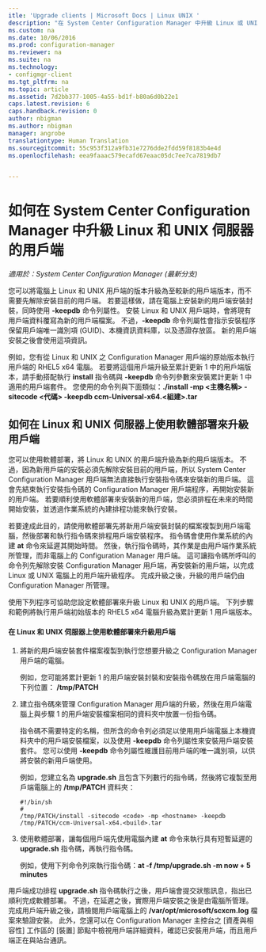 ```yaml
---
itle: 'Upgrade clients | Microsoft Docs | Linux UNIX '
description: "在 System Center Configuration Manager 中升級 Linux 或 UNIX 伺服器的用戶端。"
ms.custom: na
ms.date: 10/06/2016
ms.prod: configuration-manager
ms.reviewer: na
ms.suite: na
ms.technology:
- configmgr-client
ms.tgt_pltfrm: na
ms.topic: article
ms.assetid: 7d2bb377-1005-4a55-bd1f-b80a6d0b22e1
caps.latest.revision: 6
caps.handback.revision: 0
author: nbigman
ms.author: nbigman
manager: angrobe
translationtype: Human Translation
ms.sourcegitcommit: 55c953f312a9fb31e7276dde2fdd59f8183b4e4d
ms.openlocfilehash: eea9faaac579ecafd67eaac05dc7ee7ca7819db7


---
```

# <a name="how-to-upgrade-clients-for-linux-and-unix-servers-in-system-center-configuration-manager"></a>如何在 System Center Configuration Manager 中升級 Linux 和 UNIX 伺服器的用戶端

*適用於：System Center Configuration Manager (最新分支)*

您可以將電腦上 Linux 和 UNIX 用戶端的版本升級為至較新的用戶端版本，而不需要先解除安裝目前的用戶端。 若要這樣做，請在電腦上安裝新的用戶端安裝封裝，同時使用 **-keepdb** 命令列屬性。 安裝 Linux 和 UNIX 用戶端時，會將現有用戶端資料覆寫為新的用戶端檔案。 不過，**-keepdb** 命令列屬性會指示安裝程序保留用戶端唯一識別項 (GUID)、本機資訊資料庫，以及憑證存放區。 新的用戶端安裝之後會使用這項資訊。  

 例如，您有從 Linux 和 UNIX 之 Configuration Manager 用戶端的原始版本執行用戶端的 RHEL5 x64 電腦。 若要將這個用戶端升級至累計更新 1 中的用戶端版本，請手動搭配執行 **install** 指令碼與 **-keepdb** 命令列參數來安裝累計更新 1 中適用的用戶端套件。 您使用的命令列與下面類似：**./install -mp <主機名稱\> -sitecode <代碼\> -keepdb ccm-Universal-x64.<組建\>.tar**  

## <a name="how-to-use-a-software-deployment-to-upgrade-the-client-on-linux-and-unix-servers"></a>如何在 Linux 和 UNIX 伺服器上使用軟體部署來升級用戶端  
 您可以使用軟體部署，將 Linux 和 UNIX 的用戶端升級為新的用戶端版本。 不過，因為新用戶端的安裝必須先解除安裝目前的用戶端，所以 System Center Configuration Manager 用戶端無法直接執行安裝指令碼來安裝新的用戶端。 這會先結束執行安裝指令碼的 Configuration Manager 用戶端程序，再開始安裝新的用戶端。 若要順利使用軟體部署來安裝新的用戶端，您必須排程在未來的時間開始安裝，並透過作業系統的內建排程功能來執行安裝。  

 若要達成此目的，請使用軟體部署先將新用戶端安裝封裝的檔案複製到用戶端電腦，然後部署和執行指令碼來排程用戶端安裝程序。 指令碼會使用作業系統的內建 **at** 命令來延遲其開始時間。 然後，執行指令碼時，其作業是由用戶端作業系統所管理，而非電腦上的 Configuration Manager 用戶端。 這可讓指令碼所呼叫的命令列先解除安裝 Configuration Manager 用戶端，再安裝新的用戶端，以完成 Linux 或 UNIX 電腦上的用戶端升級程序。 完成升級之後，升級的用戶端仍由 Configuration Manager 所管理。  

 使用下列程序可協助您設定軟體部署來升級 Linux 和 UNIX 的用戶端。 下列步驟和範例將執行用戶端初始版本的 RHEL5 x64 電腦升級為累計更新 1 用戶端版本。  

#### <a name="to-use-a-software-deployment-to-upgrade-the-client-on-linux-and-unix-servers"></a>在 Linux 和 UNIX 伺服器上使用軟體部署來升級用戶端  

1.  將新的用戶端安裝套件檔案複製到執行您想要升級之 Configuration Manager 用戶端的電腦。  

     例如，您可能將累計更新 1 的用戶端安裝封裝和安裝指令碼放在用戶端電腦的下列位置： **/tmp/PATCH**  

2.  建立指令碼來管理 Configuration Manager 用戶端的升級，然後在用戶端電腦上與步驟 1 的用戶端安裝檔案相同的資料夾中放置一份指令碼。  

     指令碼不需要特定的名稱，但所含的命令列必須足以使用用戶端電腦上本機資料夾中的用戶端安裝檔案，以及使用 **-keepdb** 命令列屬性來安裝用戶端安裝套件。 您可以使用 **-keepdb** 命令列屬性維護目前用戶端的唯一識別項，以供將安裝的新用戶端使用。  

     例如，您建立名為 **upgrade.sh** 且包含下列數行的指令碼，然後將它複製至用戶端電腦上的 **/tmp/PATCH** 資料夾：  

    ```  
    #!/bin/sh  
    #  
    /tmp/PATCH/install -sitecode <code> -mp <hostname> -keepdb /tmp/PATCH/ccm-Universal-x64.<build>.tar  

    ```  

3.  使用軟體部署，讓每個用戶端先使用電腦內建 **at** 命令來執行具有短暫延遲的 **upgrade.sh** 指令碼，再執行指令碼。  

     例如，使用下列命令列來執行指令碼：**at -f /tmp/upgrade.sh -m now + 5 minutes**  

 用戶端成功排程 **upgrade.sh** 指令碼執行之後，用戶端會提交狀態訊息，指出已順利完成軟體部署。 不過，在延遲之後，實際用戶端安裝之後是由電腦所管理。 完成用戶端升級之後，請檢閱用戶端電腦上的 **/var/opt/microsoft/scxcm.log** 檔案來驗證安裝。 此外，您還可以在 Configuration Manager 主控台之 [資產與相容性] 工作區的 [裝置] 節點中檢視用戶端詳細資料，確認已安裝用戶端，而且用戶端正在與站台通訊。  



<!--HONumber=Dec16_HO3-->


